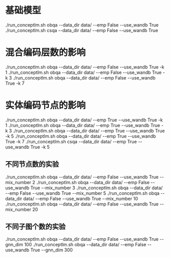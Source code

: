 # 基础模型
./run_conceptlm.sh obqa --data_dir data/ --emp False --use_wandb True 
./run_conceptlm.sh csqa --data_dir data/ --emp False --use_wandb True 

# 混合编码层数的影响
./run_conceptlm.sh obqa --data_dir data/ --emp False --use_wandb True -k 1
./run_conceptlm.sh obqa --data_dir data/ --emp False --use_wandb True -k 3
./run_conceptlm.sh obqa --data_dir data/ --emp False --use_wandb True -k 7

# 实体编码节点的影响
./run_conceptlm.sh obqa --data_dir data/ --emp True --use_wandb True -k 1
./run_conceptlm.sh obqa --data_dir data/ --emp True --use_wandb True -k 3
./run_conceptlm.sh obqa --data_dir data/ --emp True --use_wandb True -k 5
./run_conceptlm.sh obqa --data_dir data/ --emp True --use_wandb True -k 7
./run_conceptlm.sh csqa --data_dir data/ --emp True --use_wandb True -k 5

## 不同节点数的实验
./run_conceptlm.sh obqa --data_dir data/ --emp False --use_wandb True --mix_number 2
./run_conceptlm.sh obqa --data_dir data/ --emp False --use_wandb True --mix_number 3
./run_conceptlm.sh obqa --data_dir data/ --emp False --use_wandb True --mix_number 5
./run_conceptlm.sh obqa --data_dir data/ --emp False --use_wandb True --mix_number 10 
./run_conceptlm.sh obqa --data_dir data/ --emp False --use_wandb True --mix_number 20

## 不同子图个数的实验
./run_conceptlm.sh obqa --data_dir data/ --emp False --use_wandb True --gnn_dim 100
./run_conceptlm.sh obqa --data_dir data/ --emp False --use_wandb True --gnn_dim 300




